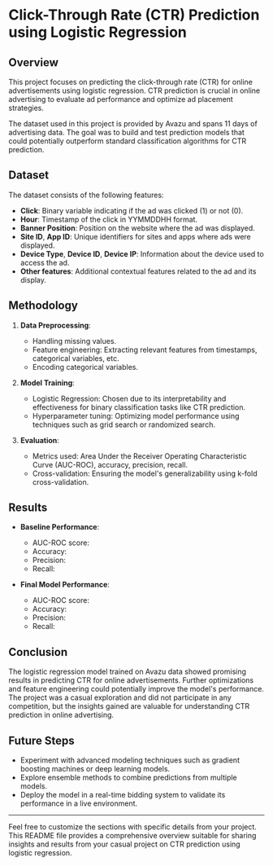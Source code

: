 # Click-Through Rate (CTR) Prediction using Logistic Regression

## Overview
This project focuses on predicting the click-through rate (CTR) for online advertisements using logistic regression. CTR prediction is crucial in online advertising to evaluate ad performance and optimize ad placement strategies.

The dataset used in this project is provided by Avazu and spans 11 days of advertising data. The goal was to build and test prediction models that could potentially outperform standard classification algorithms for CTR prediction.

## Dataset
The dataset consists of the following features:
- **Click**: Binary variable indicating if the ad was clicked (1) or not (0).
- **Hour**: Timestamp of the click in YYMMDDHH format.
- **Banner Position**: Position on the website where the ad was displayed.
- **Site ID**, **App ID**: Unique identifiers for sites and apps where ads were displayed.
- **Device Type**, **Device ID**, **Device IP**: Information about the device used to access the ad.
- **Other features**: Additional contextual features related to the ad and its display.

## Methodology
1. **Data Preprocessing**:
   - Handling missing values.
   - Feature engineering: Extracting relevant features from timestamps, categorical variables, etc.
   - Encoding categorical variables.
   
2. **Model Training**:
   - Logistic Regression: Chosen due to its interpretability and effectiveness for binary classification tasks like CTR prediction.
   - Hyperparameter tuning: Optimizing model performance using techniques such as grid search or randomized search.

3. **Evaluation**:
   - Metrics used: Area Under the Receiver Operating Characteristic Curve (AUC-ROC), accuracy, precision, recall.
   - Cross-validation: Ensuring the model's generalizability using k-fold cross-validation.

## Results
- **Baseline Performance**: 
  - AUC-ROC score: 
  - Accuracy: 
  - Precision: 
  - Recall: 

- **Final Model Performance**:
  - AUC-ROC score: 
  - Accuracy: 
  - Precision: 
  - Recall: 

## Conclusion
The logistic regression model trained on Avazu data showed promising results in predicting CTR for online advertisements. Further optimizations and feature engineering could potentially improve the model's performance. The project was a casual exploration and did not participate in any competition, but the insights gained are valuable for understanding CTR prediction in online advertising.

## Future Steps
- Experiment with advanced modeling techniques such as gradient boosting machines or deep learning models.
- Explore ensemble methods to combine predictions from multiple models.
- Deploy the model in a real-time bidding system to validate its performance in a live environment.

---

Feel free to customize the sections with specific details from your project. This README file provides a comprehensive overview suitable for sharing insights and results from your casual project on CTR prediction using logistic regression.
